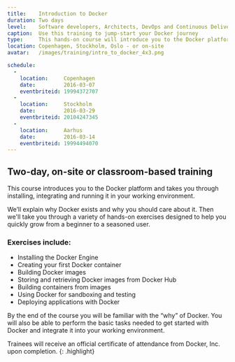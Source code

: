 ```yaml
---
title:    Introduction to Docker
duration: Two days
level:    Software developers, Architects, DevOps and Continuous Delivery practitioners
caption:  Use this training to jump-start your Docker journey
type:     This hands-on course will introduce you to the Docker platform and take you through installing, integrating and running it in your working environment.
location: Copenhagen, Stockholm, Oslo - or on-site
avatar:   /images/training/intro_to_docker_4x3.png

schedule:
  -
    location:     Copenhagen
    date:         2016-03-07
    eventbriteid: 19994372707
  -
    location:     Stockholm
    date:         2016-03-29
    eventbriteid: 20104247345
  -
    location:     Aarhus
    date:         2016-03-14
    eventbriteid: 19994494070
---
```


## Two-day, on-site or classroom-based training

This course introduces you to the Docker platform and takes you through installing, integrating and running it in your working environment.

We’ll explain why Docker exists and why you should care about it.
Then we'll take you through a variety of hands-on exercises designed to help you quickly grow from a beginner to a seasoned user.

### Exercises include:

* Installing the Docker Engine
* Creating your first Docker container
* Building Docker images
* Storing and retrieving Docker images from Docker Hub
* Building containers from images
* Using Docker for sandboxing and testing
* Deploying applications with Docker

By the end of the course you will be familiar with the “why” of Docker.
You will also be able to perform the basic tasks needed to get started with Docker and integrate it into your working environment.


Trainees will receive an official certificate of attendance from Docker, Inc. upon completion.
{: .highlight}
